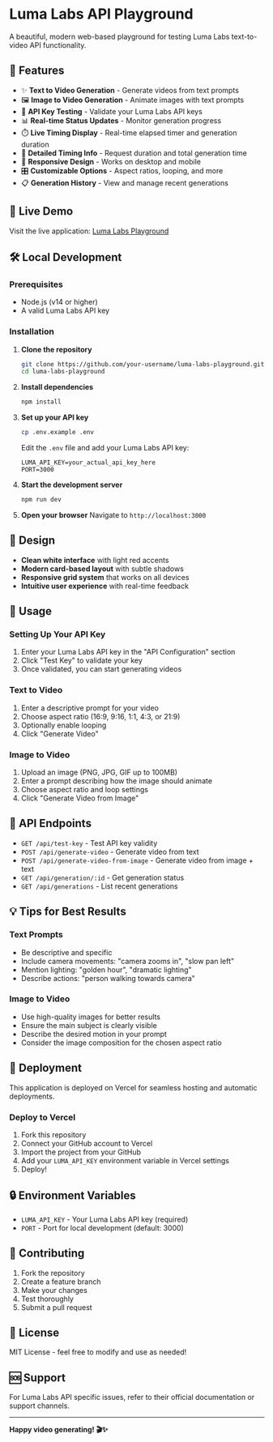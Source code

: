 # Luma Labs API Playground

A beautiful, modern web-based playground for testing Luma Labs text-to-video API functionality.

## 🌟 Features

- ✨ **Text to Video Generation** - Generate videos from text prompts
- 🖼️ **Image to Video Generation** - Animate images with text prompts
- 🔑 **API Key Testing** - Validate your Luma Labs API keys
- 📊 **Real-time Status Updates** - Monitor generation progress
- ⏱️ **Live Timing Display** - Real-time elapsed timer and generation duration
- 🎯 **Detailed Timing Info** - Request duration and total generation time
- 📱 **Responsive Design** - Works on desktop and mobile
- 🎛️ **Customizable Options** - Aspect ratios, looping, and more
- 📋 **Generation History** - View and manage recent generations

## 🚀 Live Demo

Visit the live application: [Luma Labs Playground](https://your-vercel-url.vercel.app)

## 🛠️ Local Development

### Prerequisites

- Node.js (v14 or higher)
- A valid Luma Labs API key

### Installation

1. **Clone the repository**
   ```bash
   git clone https://github.com/your-username/luma-labs-playground.git
   cd luma-labs-playground
   ```

2. **Install dependencies**
   ```bash
   npm install
   ```

3. **Set up your API key**
   ```bash
   cp .env.example .env
   ```
   
   Edit the `.env` file and add your Luma Labs API key:
   ```
   LUMA_API_KEY=your_actual_api_key_here
   PORT=3000
   ```

4. **Start the development server**
   ```bash
   npm run dev
   ```

5. **Open your browser**
   Navigate to `http://localhost:3000`

## 🎨 Design

- **Clean white interface** with light red accents
- **Modern card-based layout** with subtle shadows
- **Responsive grid system** that works on all devices
- **Intuitive user experience** with real-time feedback

## 📝 Usage

### Setting Up Your API Key

1. Enter your Luma Labs API key in the "API Configuration" section
2. Click "Test Key" to validate your key
3. Once validated, you can start generating videos

### Text to Video

1. Enter a descriptive prompt for your video
2. Choose aspect ratio (16:9, 9:16, 1:1, 4:3, or 21:9)
3. Optionally enable looping
4. Click "Generate Video"

### Image to Video

1. Upload an image (PNG, JPG, GIF up to 100MB)
2. Enter a prompt describing how the image should animate
3. Choose aspect ratio and loop settings
4. Click "Generate Video from Image"

## 🔧 API Endpoints

- `GET /api/test-key` - Test API key validity
- `POST /api/generate-video` - Generate video from text
- `POST /api/generate-video-from-image` - Generate video from image + text
- `GET /api/generation/:id` - Get generation status
- `GET /api/generations` - List recent generations

## 💡 Tips for Best Results

### Text Prompts
- Be descriptive and specific
- Include camera movements: "camera zooms in", "slow pan left"
- Mention lighting: "golden hour", "dramatic lighting"
- Describe actions: "person walking towards camera"

### Image to Video
- Use high-quality images for better results
- Ensure the main subject is clearly visible
- Describe the desired motion in your prompt
- Consider the image composition for the chosen aspect ratio

## 🚀 Deployment

This application is deployed on Vercel for seamless hosting and automatic deployments.

### Deploy to Vercel

1. Fork this repository
2. Connect your GitHub account to Vercel
3. Import the project from your GitHub
4. Add your `LUMA_API_KEY` environment variable in Vercel settings
5. Deploy!

## 🔒 Environment Variables

- `LUMA_API_KEY` - Your Luma Labs API key (required)
- `PORT` - Port for local development (default: 3000)

## 🤝 Contributing

1. Fork the repository
2. Create a feature branch
3. Make your changes
4. Test thoroughly
5. Submit a pull request

## 📄 License

MIT License - feel free to modify and use as needed!

## 🆘 Support

For Luma Labs API specific issues, refer to their official documentation or support channels.

---

**Happy video generating! 🎬✨**
